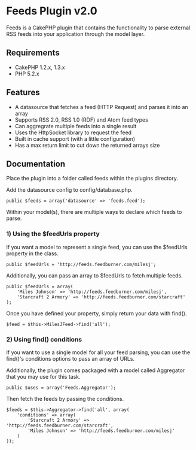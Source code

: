 # Feeds Plugin v2.0 #

Feeds is a CakePHP plugin that contains the functionality to parse external RSS feeds into your application through the model layer.

## Requirements ##

* CakePHP 1.2.x, 1.3.x
* PHP 5.2.x

## Features ##

* A datasource that fetches a feed (HTTP Request) and parses it into an array
* Supports RSS 2.0, RSS 1.0 (RDF) and Atom feed types
* Can aggregrate multiple feeds into a single result
* Uses the HttpSocket library to request the feed
* Built in cache support (with a little configuration)
* Has a max return limit to cut down the returned arrays size

## Documentation ##

Place the plugin into a folder called feeds within the plugins directory.

Add the datasource config to config/database.php.

	public $feeds = array('datasource' => 'feeds.feed');

Within your model(s), there are multiple ways to declare which feeds to parse.

### 1) Using the $feedUrls property ###

If you want a model to represent a single feed, you can use the $feedUrls property in the class.

	public $feedUrls = 'http://feeds.feedburner.com/milesj';

Additionally, you can pass an array to $feedUrls to fetch multiple feeds.

	public $feedUrls = array(
		'Miles Johnson' => 'http://feeds.feedburner.com/milesj',
		'Starcraft 2 Armory' => 'http://feeds.feedburner.com/starcraft'
	);

Once you have defined your property, simply return your data with find().

	$feed = $this->MilesJFeed->find('all');

### 2) Using find() conditions ###

If you want to use a single model for all your feed parsing, you can use the find()'s conditions options to pass an array of URLs.

Additionally, the plugin comes packaged with a model called Aggregator that you may use for this task.

	public $uses = array('Feeds.Aggregator');

Then fetch the feeds by passing the conditions.

	$feeds = $this->Aggregator->find('all', array(
		'conditions' => array(
			'Starcraft 2 Armory' => 'http://feeds.feedburner.com/starcraft',
			'Miles Johnson' => 'http://feeds.feedburner.com/milesj'
		)
	));